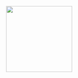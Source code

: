<div>
<a href="https://github.com/Guilherme-Vianna">
<img loading="lazy" height="180em" src="https://github-readme-stats.vercel.app/api?username=Guilherme-Vianna&show_icons=true&theme=tokyonigh&include_all_commits=true&count_private=true"/>
</div>

